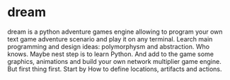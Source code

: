 # dream
dream is a python adventure games engine allowing to program your own text game adventure scenario and play it on any terminal. 
Learch main programming and design ideas: polymorphysm and abstraction. 
Who knows. Maybe nest step is to learn Python. And add to the game some graphics, 
animations and build your own network multiplier game engine. But first thing first. Start by How to define locations, artifacts and actions. 
